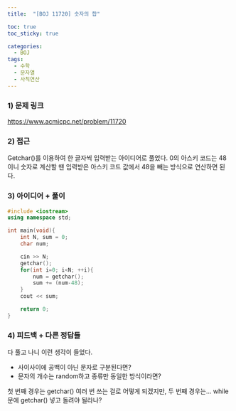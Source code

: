 ```yaml
---
title:  "[BOJ 11720] 숫자의 합"

toc: true
toc_sticky: true

categories:
  - BOJ
tags:
  - 수학
  - 문자열
  - 사칙연산
---
```


### 1) 문제 링크

<https://www.acmicpc.net/problem/11720>

### 2) 접근

Getchar()를 이용하여 한 글자씩 입력받는 아이디어로 풀었다. 0의 아스키 코드는 48이니 숫자로 계산할 땐 입력받은 아스키 코드 값에서 48을 빼는 방식으로 연산하면 된다.

### 3) 아이디어 + 풀이

```cpp
#include <iostream>
using namespace std;

int main(void){
    int N, sum = 0;
    char num;

    cin >> N;
    getchar();
    for(int i=0; i<N; ++i){
        num = getchar();
        sum += (num-48);
    }
    cout << sum;

    return 0;
}
```

### 4) 피드백 + 다른 정답들

다 풀고 나니 이런 생각이 들었다.
- 사이사이에 공백이 아닌 문자로 구분된다면?  
- 문자의 개수는 random하고 종류만 동일한 방식이라면?  

첫 번째 경우는 getchar() 여러 번 쓰는 걸로 어떻게 되겠지만, 두 번째 경우는… while 문에 getchar() 넣고 돌려야 될라나?
